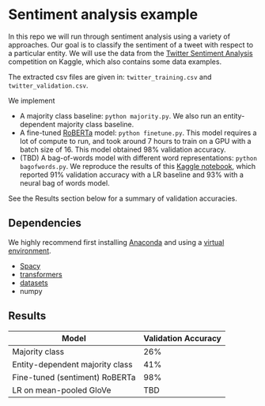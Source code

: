 # Sentiment analysis example
In this repo we will run through sentiment analysis using a variety of approaches.
Our goal is to classify the sentiment of a tweet with respect to a particular entity.
We will use the data from the
[Twitter Sentiment Analysis](https://www.kaggle.com/datasets/jp797498e/twitter-entity-sentiment-analysis)
competition on Kaggle, which also contains some data examples.

The extracted csv files are given in: `twitter_training.csv` and `twitter_validation.csv`.

We implement
* A majority class baseline: `python majority.py`.
    We also run an entity-dependent majority class baseline.
* A fine-tuned [RoBERTa](https://arxiv.org/abs/1907.11692) model: `python finetune.py`.
    This model requires a lot of compute to run, and took around 7 hours to train on a
    GPU with a batch size of 16.
    This model obtained 98% validation accuracy.
* (TBD) A bag-of-words model with different word representations: `python bagofwords.py`.
    We reproduce the results of this
    [Kaggle notebook](https://www.kaggle.com/code/katearb/sentiment-analysis-in-twitter-93-test-acc),
    which reported 91% validation accuracy with a LR baseline and 93% with a neural bag of words model.

See the Results section below for a summary of validation accuracies.

## Dependencies
We highly recommend first installing [Anaconda](https://docs.anaconda.com/anaconda/install/)
and using a
[virtual environment](https://docs.conda.io/projects/conda/en/latest/user-guide/tasks/manage-environments.html).

* [Spacy](https://spacy.io/usage)
* [transformers](https://huggingface.co/docs/transformers/installation)
* [datasets](https://huggingface.co/docs/datasets/installation)
* numpy

## Results
| Model                           | Validation Accuracy |
| ------------------------------- | ------------------- |
| Majority class                  |                 26% |
| Entity-dependent majority class |                 41% |
| Fine-tuned (sentiment) RoBERTa  |                 98% |
| LR on mean-pooled GloVe         |                 TBD | 

